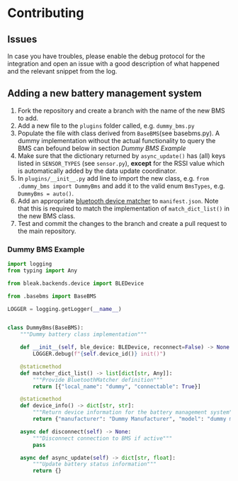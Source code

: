 # Contributing

## Issues
In case you have troubles, please enable the debug protocol for the integration and open an issue with a good description of what happened and the relevant snippet from the log.

## Adding a new battery management system

 1. Fork the repository and create a branch with the name of the new BMS to add.
 2. Add a new file to the `plugins` folder called, e.g. `dummy_bms.py`
 3. Populate the file with class derived from `BaseBMS`(see basebms.py). A dummy implementation without the actual functionality to query the BMS can befound below in section _Dummy BMS Example_
 4. Make sure that the dictionary returned by `async_update()` has (all) keys listed in `SENSOR_TYPES` (see `sensor.py`), __except__ for the RSSI value which is automatically added by the data update coordinator.
 5. In `plugins/__init__.py` add line to import the new class, e.g. `from .dummy_bms import DummyBms` and add it to the valid enum `BmsTypes`, e.g. `DummyBms = auto()`.
 6. Add an appropriate [bluetooth device matcher](https://developers.home-assistant.io/docs/creating_integration_manifest#bluetooth) to `manifest.json`. Note that this is required to match the implementation of `match_dict_list()` in the new BMS class.
 7. Test and commit the changes to the branch and create a pull request to the main repository.

### Dummy BMS Example
```python
import logging
from typing import Any

from bleak.backends.device import BLEDevice

from .basebms import BaseBMS

LOGGER = logging.getLogger(__name__)


class DummyBms(BaseBMS):
    """Dummy battery class implementation"""

    def __init__(self, ble_device: BLEDevice, reconnect=False) -> None:
        LOGGER.debug(f"{self.device_id()} init()")

    @staticmethod
    def matcher_dict_list() -> list[dict[str, Any]]:
        """Provide BluetoothMatcher definition"""
        return [{"local_name": "dummy", "connectable": True}]

    @staticmethod
    def device_info() -> dict[str, str]:
        """Return device information for the battery management system"""
        return {"manufacturer": "Dummy Manufacturer", "model": "dummy model"}

    async def disconnect(self) -> None:
        """Disconnect connection to BMS if active"""
        pass

    async def async_update(self) -> dict[str, float]:
        """Update battery status information"""
        return {}
```